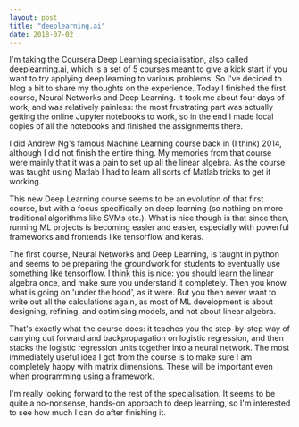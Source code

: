 ```yaml
---
layout: post
title: "deeplearning.ai"
date: 2018-07-02
---
```


I'm taking the Coursera Deep Learning specialisation, also called deeplearning.ai, which is a set of 5 courses meant to give a kick start if you want to try applying deep learning to various problems. So I've decided to blog a bit to share my thoughts on the experience. Today I finished the first course, Neural Networks and Deep Learning. It took me about four days of work, and was relatively painless: the most frustrating part was actually getting the online Jupyter notebooks to work, so in the end I made local copies of all the notebooks and finished the assignments there. 

I did Andrew Ng's famous Machine Learning course back in (I think) 2014, although I did not finish the entire thing. My memories from that course were mainly that it was a pain to set up all the linear algebra. As the course was taught using Matlab I had to learn all sorts of Matlab tricks to get it working. 

This new Deep Learning course seems to be an evolution of that first course, but with a focus specifically on deep learning (so nothing on more traditional algorithms like SVMs etc.). What is nice though is that since then, running ML projects is becoming easier and easier, especially with powerful frameworks and frontends like tensorflow and keras. 

The first course, Neural Networks and Deep Learning, is taught in python and seems to be preparing the groundwork for students to eventually use something like tensorflow. I think this is nice: you should learn the linear algebra once, and make sure you understand it completely. Then you know what is going on 'under the hood', as it were. But you then never want to write out all the calculations again, as most of ML development is about designing, refining, and optimising models, and not about linear algebra. 

That's exactly what the course does: it teaches you the step-by-step way of carrying out forward and backpropagation on logistic regression, and then stacks the logistic regression units together into a neural network. The most immediately useful idea I got from the course is to make sure I am completely happy with matrix dimensions. These will be important even when programming using a framework. 

I'm really looking forward to the rest of the specialisation. It seems to be quite a no-nonsense, hands-on approach to deep learning, so I'm interested to see how much I can do after finishing it.  